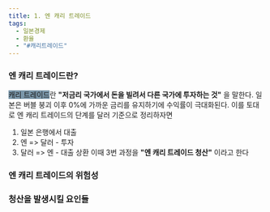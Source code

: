 ```yaml
---
title: 1. 엔 캐리 트레이드
tags:
  - 일본경제
  - 환율
  - "#캐리트레이드"
---
```

### 엔 캐리 트레이드란?

<span style="background:#7b97aa">캐리 트레이드</span>란 **"저금리 국가에서 돈을 빌려서 다른 국가에 투자하는 것"** 을 말한다.
일본은 버블 붕괴 이후 0%에 가까운 금리를 유지하기에 수익률이 극대화된다.
이를 토대로 엔 캐리 트레이드의 단계를 달러 기준으로 정리하자면
1. 일본 은행에서 대출
2. 엔 => 달러 - 투자
3. 달러 => 엔 - 대출 상환
이때 3번 과정을 **"엔 캐리 트레이드 청산"** 이라고 한다


### 엔 캐리 트레이드의 위험성



### 청산을 발생시킬 요인들



